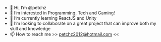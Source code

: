 - 👋 Hi, I’m @petchz
- 👀 I’m interested in Programming, Tech and Gaming! 
- 🌱 I’m currently learning ReactJS and Unity
- 💞️ I’m looking to collaborate on a great project that can improve both my skill and knowledge
- 📫 How to reach me >> petchz2012@hotmail.com <<

<!---
petchz/petchz is a ✨ special ✨ repository because its `README.md` (this file) appears on your GitHub profile.
You can click the Preview link to take a look at your changes.
--->
